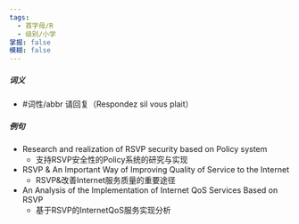 ```yaml
---
tags:
  - 首字母/R
  - 级别/小学
掌握: false
模糊: false
---
```

##### 词义
- #词性/abbr  请回复（Respondez sil vous plait）
##### 例句
- Research and realization of RSVP security based on Policy system
	- 支持RSVP安全性的Policy系统的研究与实现
- RSVP & An Important Way of Improving Quality of Service to the Internet
	- RSVP&改善Internet服务质量的重要途径
- An Analysis of the Implementation of Internet QoS Services Based on RSVP
	- 基于RSVP的InternetQoS服务实现分析

